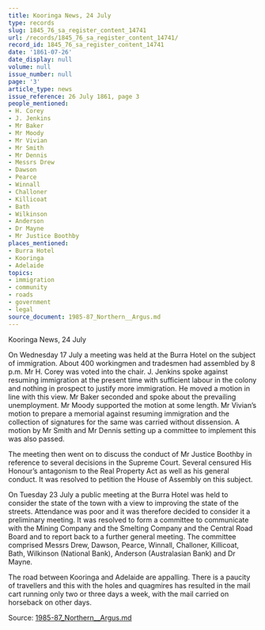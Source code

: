 ```yaml
---
title: Kooringa News, 24 July
type: records
slug: 1845_76_sa_register_content_14741
url: /records/1845_76_sa_register_content_14741/
record_id: 1845_76_sa_register_content_14741
date: '1861-07-26'
date_display: null
volume: null
issue_number: null
page: '3'
article_type: news
issue_reference: 26 July 1861, page 3
people_mentioned:
- H. Corey
- J. Jenkins
- Mr Baker
- Mr Moody
- Mr Vivian
- Mr Smith
- Mr Dennis
- Messrs Drew
- Dawson
- Pearce
- Winnall
- Challoner
- Killicoat
- Bath
- Wilkinson
- Anderson
- Dr Mayne
- Mr Justice Boothby
places_mentioned:
- Burra Hotel
- Kooringa
- Adelaide
topics:
- immigration
- community
- roads
- government
- legal
source_document: 1985-87_Northern__Argus.md
---
```


Kooringa News, 24 July

On Wednesday 17 July a meeting was held at the Burra Hotel on the subject of immigration.  About 400 workingmen and tradesmen had assembled by 8 p.m.  Mr H. Corey was voted into the chair.  J. Jenkins spoke against resuming immigration at the present time with sufficient labour in the colony and nothing in prospect to justify more immigration.  He moved a motion in line with this view.  Mr Baker seconded and spoke about the prevailing unemployment.  Mr Moody supported the motion at some length.  Mr Vivian’s motion to prepare a memorial against resuming immigration and the collection of signatures for the same was carried without dissension.  A motion by Mr Smith and Mr Dennis setting up a committee to implement this was also passed.

The meeting then went on to discuss the conduct of Mr Justice Boothby in reference to several decisions in the Supreme Court.  Several censured His Honour’s antagonism to the Real Property Act as well as his general conduct.  It was resolved to petition the House of Assembly on this subject.

On Tuesday 23 July a public meeting at the Burra Hotel was held to consider the state of the town with a view to improving the state of the streets.  Attendance was poor and it was therefore decided to consider it a preliminary meeting.  It was resolved to form a committee to communicate with the Mining Company and the Smelting Company and the Central Road Board and to report back to a further general meeting.  The committee comprised Messrs Drew, Dawson, Pearce, Winnall, Challoner, Killicoat, Bath, Wilkinson (National Bank), Anderson (Australasian Bank) and Dr Mayne.

The road between Kooringa and Adelaide are appalling.  There is a paucity of travellers and this with the holes and quagmires has resulted in the mail cart running only two or three days a week, with the mail carried on horseback on other days.

Source: [1985-87_Northern__Argus.md](/downloads/markdown/1985-87_Northern__Argus.md)

